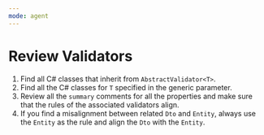 ```yaml
---
mode: agent
---
```

# Review Validators

1. Find all C# classes that inherit from `AbstractValidator<T>`.
2. Find all the C# classes for `T` specified in the generic parameter.
3. Review all the `summary` comments for all the properties and make sure that the rules of the associated validators align.
4. If you find a misalignment between related `Dto` and `Entity`, always use the `Entity` as the rule and align the `Dto` with the `Entity`.
